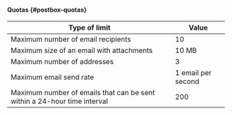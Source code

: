 #### Quotas {#postbox-quotas}

Type of limit | Value    
--- | ---
Maximum number of email recipients | 10
Maximum size of an email with attachments | 10 MB
Maximum number of addresses | 3
Maximum email send rate | 1 email per second
Maximum number of emails that can be sent within a 24-hour time interval | 200
